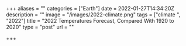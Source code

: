 +++
aliases = ""
categories = ["Earth"]
date = 2022-01-27T14:34:20Z
description = ""
image = "/images/2022-climate.png"
tags = ["climate ", "2022"]
title = "2022 Temperatures Forecast, Compared With 1920 to 2020"
type = "post"
url = ""

+++
